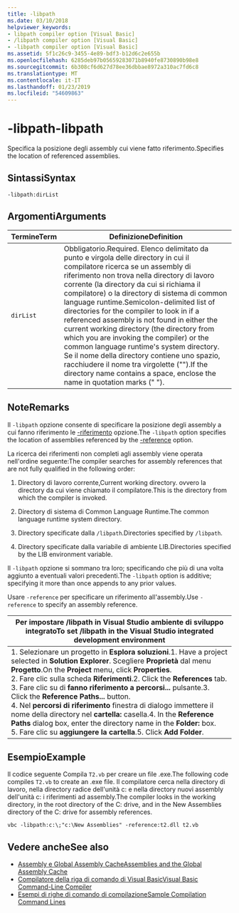 ```yaml
---
title: -libpath
ms.date: 03/10/2018
helpviewer_keywords:
- libpath compiler option [Visual Basic]
- /libpath compiler option [Visual Basic]
- -libpath compiler option [Visual Basic]
ms.assetid: 5f1c26c9-3455-4e89-bdf3-b12d6c2e655b
ms.openlocfilehash: 6285deb97b05659283071b8940fe8730890b98e8
ms.sourcegitcommit: 6b308cf6d627d78ee36dbbae8972a310ac7fd6c8
ms.translationtype: MT
ms.contentlocale: it-IT
ms.lasthandoff: 01/23/2019
ms.locfileid: "54609863"
---
```

# <a name="-libpath"></a><span data-ttu-id="347ad-102">-libpath</span><span class="sxs-lookup"><span data-stu-id="347ad-102">-libpath</span></span>
<span data-ttu-id="347ad-103">Specifica la posizione degli assembly cui viene fatto riferimento.</span><span class="sxs-lookup"><span data-stu-id="347ad-103">Specifies the location of referenced assemblies.</span></span>  
  
## <a name="syntax"></a><span data-ttu-id="347ad-104">Sintassi</span><span class="sxs-lookup"><span data-stu-id="347ad-104">Syntax</span></span>  
  
```  
-libpath:dirList  
```  
  
## <a name="arguments"></a><span data-ttu-id="347ad-105">Argomenti</span><span class="sxs-lookup"><span data-stu-id="347ad-105">Arguments</span></span>  
  
|<span data-ttu-id="347ad-106">Termine</span><span class="sxs-lookup"><span data-stu-id="347ad-106">Term</span></span>|<span data-ttu-id="347ad-107">Definizione</span><span class="sxs-lookup"><span data-stu-id="347ad-107">Definition</span></span>|  
|---|---|  
|`dirList`|<span data-ttu-id="347ad-108">Obbligatorio.</span><span class="sxs-lookup"><span data-stu-id="347ad-108">Required.</span></span> <span data-ttu-id="347ad-109">Elenco delimitato da punto e virgola delle directory in cui il compilatore ricerca se un assembly di riferimento non trova nella directory di lavoro corrente (la directory da cui si richiama il compilatore) o la directory di sistema di common language runtime.</span><span class="sxs-lookup"><span data-stu-id="347ad-109">Semicolon-delimited list of directories for the compiler to look in if a referenced assembly is not found in either the current working directory (the directory from which you are invoking the compiler) or the common language runtime's system directory.</span></span> <span data-ttu-id="347ad-110">Se il nome della directory contiene uno spazio, racchiudere il nome tra virgolette ("").</span><span class="sxs-lookup"><span data-stu-id="347ad-110">If the directory name contains a space, enclose the name in quotation marks (" ").</span></span>|  
  
## <a name="remarks"></a><span data-ttu-id="347ad-111">Note</span><span class="sxs-lookup"><span data-stu-id="347ad-111">Remarks</span></span>  
 <span data-ttu-id="347ad-112">Il `-libpath` opzione consente di specificare la posizione degli assembly a cui fanno riferimento le [-riferimento](../../../visual-basic/reference/command-line-compiler/reference.md) opzione.</span><span class="sxs-lookup"><span data-stu-id="347ad-112">The `-libpath` option specifies the location of assemblies referenced by the [-reference](../../../visual-basic/reference/command-line-compiler/reference.md) option.</span></span>  
  
 <span data-ttu-id="347ad-113">La ricerca dei riferimenti non completi agli assembly viene operata nell'ordine seguente:</span><span class="sxs-lookup"><span data-stu-id="347ad-113">The compiler searches for assembly references that are not fully qualified in the following order:</span></span>  
  
1.  <span data-ttu-id="347ad-114">Directory di lavoro corrente,</span><span class="sxs-lookup"><span data-stu-id="347ad-114">Current working directory.</span></span> <span data-ttu-id="347ad-115">ovvero la directory da cui viene chiamato il compilatore.</span><span class="sxs-lookup"><span data-stu-id="347ad-115">This is the directory from which the compiler is invoked.</span></span>  
  
2.  <span data-ttu-id="347ad-116">Directory di sistema di Common Language Runtime.</span><span class="sxs-lookup"><span data-stu-id="347ad-116">The common language runtime system directory.</span></span>  
  
3.  <span data-ttu-id="347ad-117">Directory specificate dalla `/libpath`.</span><span class="sxs-lookup"><span data-stu-id="347ad-117">Directories specified by `/libpath`.</span></span>  
  
4.  <span data-ttu-id="347ad-118">Directory specificate dalla variabile di ambiente LIB.</span><span class="sxs-lookup"><span data-stu-id="347ad-118">Directories specified by the LIB environment variable.</span></span>  
  
 <span data-ttu-id="347ad-119">Il `-libpath` opzione si sommano tra loro; specificando che più di una volta aggiunto a eventuali valori precedenti.</span><span class="sxs-lookup"><span data-stu-id="347ad-119">The `-libpath` option is additive; specifying it more than once appends to any prior values.</span></span>  
  
 <span data-ttu-id="347ad-120">Usare `-reference` per specificare un riferimento all'assembly.</span><span class="sxs-lookup"><span data-stu-id="347ad-120">Use `-reference` to specify an assembly reference.</span></span>  
  
|<span data-ttu-id="347ad-121">Per impostare /libpath in Visual Studio ambiente di sviluppo integrato</span><span class="sxs-lookup"><span data-stu-id="347ad-121">To set /libpath in the Visual Studio integrated development environment</span></span>|  
|---|  
|<span data-ttu-id="347ad-122">1.  Selezionare un progetto in **Esplora soluzioni**.</span><span class="sxs-lookup"><span data-stu-id="347ad-122">1.  Have a project selected in **Solution Explorer**.</span></span> <span data-ttu-id="347ad-123">Scegliere **Proprietà** dal menu **Progetto**.</span><span class="sxs-lookup"><span data-stu-id="347ad-123">On the **Project** menu, click **Properties**.</span></span> <br /><span data-ttu-id="347ad-124">2.  Fare clic sulla scheda **Riferimenti**.</span><span class="sxs-lookup"><span data-stu-id="347ad-124">2.  Click the **References** tab.</span></span><br /><span data-ttu-id="347ad-125">3.  Fare clic su di **fanno riferimento a percorsi...**  pulsante.</span><span class="sxs-lookup"><span data-stu-id="347ad-125">3.  Click the **Reference Paths...** button.</span></span><br /><span data-ttu-id="347ad-126">4.  Nel **percorsi di riferimento** finestra di dialogo immettere il nome della directory nel **cartella:** casella.</span><span class="sxs-lookup"><span data-stu-id="347ad-126">4.  In the **Reference Paths** dialog box, enter the directory name in the **Folder:** box.</span></span><br /><span data-ttu-id="347ad-127">5.  Fare clic su **aggiungere la cartella**.</span><span class="sxs-lookup"><span data-stu-id="347ad-127">5.  Click **Add Folder**.</span></span>|  
  
## <a name="example"></a><span data-ttu-id="347ad-128">Esempio</span><span class="sxs-lookup"><span data-stu-id="347ad-128">Example</span></span>  
 <span data-ttu-id="347ad-129">Il codice seguente Compila `T2.vb` per creare un file .exe.</span><span class="sxs-lookup"><span data-stu-id="347ad-129">The following code compiles `T2.vb` to create an .exe file.</span></span> <span data-ttu-id="347ad-130">Il compilatore cerca nella directory di lavoro, nella directory radice dell'unità c: e nella directory nuovi assembly dell'unità c: i riferimenti ad assembly.</span><span class="sxs-lookup"><span data-stu-id="347ad-130">The compiler looks in the working directory, in the root directory of the C: drive, and in the New Assemblies directory of the C: drive for assembly references.</span></span>  
  
```console  
vbc -libpath:c:\;"c:\New Assemblies" -reference:t2.dll t2.vb  
```  
  
## <a name="see-also"></a><span data-ttu-id="347ad-131">Vedere anche</span><span class="sxs-lookup"><span data-stu-id="347ad-131">See also</span></span>
- [<span data-ttu-id="347ad-132">Assembly e Global Assembly Cache</span><span class="sxs-lookup"><span data-stu-id="347ad-132">Assemblies and the Global Assembly Cache</span></span>](../../../visual-basic/programming-guide/concepts/assemblies-gac/index.md)
- [<span data-ttu-id="347ad-133">Compilatore della riga di comando di Visual Basic</span><span class="sxs-lookup"><span data-stu-id="347ad-133">Visual Basic Command-Line Compiler</span></span>](../../../visual-basic/reference/command-line-compiler/index.md)
- [<span data-ttu-id="347ad-134">Esempi di righe di comando di compilazione</span><span class="sxs-lookup"><span data-stu-id="347ad-134">Sample Compilation Command Lines</span></span>](../../../visual-basic/reference/command-line-compiler/sample-compilation-command-lines.md)
